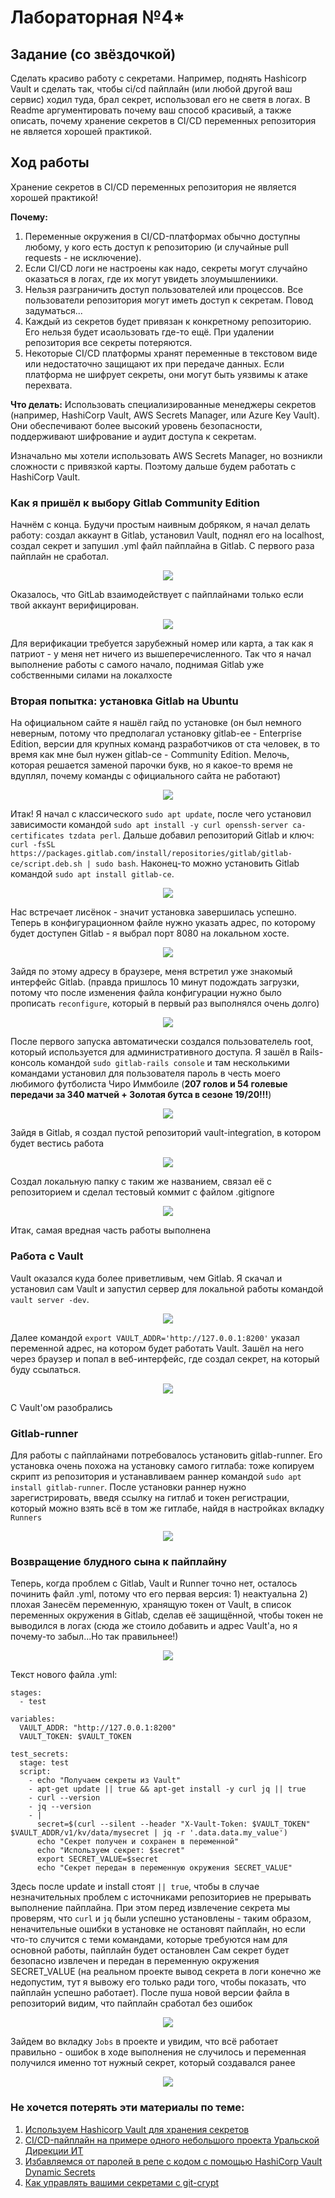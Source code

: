 # Лабораторная №4* 

## Задание (со звёздочкой)

Сделать красиво работу с секретами. Например, поднять Hashicorp Vault и сделать так, чтобы ci/cd пайплайн (или любой другой ваш сервис) ходил туда, брал секрет, использовал его не светя в логах. В Readme аргументировать почему ваш способ красивый, а также описать, почему хранение секретов в CI/CD переменных репозитория не является хорошей практикой.

## Ход работы
Хранение секретов в CI/CD переменных репозитория не является хорошей практикой!

<b>Почему:</b>
1. Переменные окружения в CI/CD-платформах обычно доступны любому, у кого есть доступ к репозиторию (и случайные pull requests - не исключение). 
2. Если CI/CD логи не настроены как надо, секреты могут случайно оказаться в логах, где их могут увидеть злоумышлениики.
3. Нельзя разграничить доступ пользователей или процессов. Все пользователи репозитория могут иметь доступ к секретам. Повод задуматься...
4. Каждый из секретов будет привязан к конкретному репозиторию. Его нельзя будет исаользовать где-то ещё. При удалении репозитория все секреты потеряются.
5. Некоторые CI/CD платформы хранят переменные в текстовом виде или недостаточно защищают их при передаче данных. Если платформа не шифрует секреты, они могут быть уязвимы к атаке перехвата.

<b>Что делать:</b> Использовать специализированные менеджеры секретов (например, HashiCorp Vault, AWS Secrets Manager, или Azure Key Vault). Они обеспечивают более высокий уровень безопасности, поддерживают шифрование и аудит доступа к секретам. 

Изначально мы хотели использовать AWS Secrets Manager, но возникли сложности с привязкой карты. Поэтому дальше будем работать с HashiCorp Vault.

### Как я пришёл к выбору Gitlab Community Edition

Начнём с конца. Будучи простым наивным добряком, я начал делать работу: создал аккаунт в Gitlab, установил Vault, поднял его на localhost, создал секрет и запушил .yml файл пайплайна в Gitlab. С первого раза пайплайн не сработал.

<p align="center">
  <img src="img/41.png" align="center">
</p>

Оказалось, что GitLab взаимодействует с пайплайнами только если твой аккаунт верифицирован. 

<p align="center">
  <img src="img/42.png" align="center">
</p>

Для верификации требуется зарубежный номер или карта, а так как я патриот - у меня нет ничего из вышеперечисленного. Так что я начал выполнение работы с самого начало, поднимая Gitlab уже собственными силами на локалхосте

### Вторая попытка: установка Gitlab на Ubuntu

На официальном сайте я нашёл гайд по установке (он был немного неверным, потому что предполагал установку gitlab-ee - Enterprise Edition, версии для крупных команд разработчиков от ста человек, в то время как мне был нужен gitlab-ce - Community Edition. Мелочь, которая решается заменой парочки букв, но я какое-то время не вдуплял, почему команды с официального сайта не работают)

<p align="center">
  <img src="img/44.png" align="center">
</p>

Итак! Я начал с классического ```sudo apt update```, после чего установил зависимости командой ```sudo apt install -y curl openssh-server ca-certificates tzdata perl```. Дальше добавил репозиторий Gitlab и ключ: ```curl -fsSL https://packages.gitlab.com/install/repositories/gitlab/gitlab-ce/script.deb.sh | sudo bash```. Наконец-то можно установить Gitlab командой ```sudo apt install gitlab-ce```.

<p align="center">
  <img src="img/46.png" align="center">
</p>

Нас встречает лисёнок - значит установка завершилась успешно. Теперь в конфигурационном файле нужно указать адрес, по которому будет доступен Gitlab - я выбрал порт 8080 на локальном хосте.

<p align="center">
  <img src="img/47.png" align="center">
</p>

Зайдя по этому адресу в браузере, меня встретил уже знакомый интерфейс Gitlab. (правда пришлось 10 минут подождать загрузки, потому что после изменения файла конфигурации нужно было прописать ```reconfigure```, который в первый раз выполнялся очень долго)

<p align="center">
  <img src="img/48.png" align="center">
</p>

После первого запуска автоматически создался пользователель root, который используется для административного доступа. Я зашёл в Rails-консоль командой ```sudo gitlab-rails console``` и там несколькими командами установил для пользователя пароль в честь моего любимого футболиста Чиро Иммбоиле (**207 голов и 54 голевые передачи за 340 матчей + Золотая бутса в сезоне 19/20!!!**)

<p align="center">
  <img src="img/49.png" align="center">
</p>

Зайдя в Gitlab, я создал пустой репозиторий vault-integration, в котором будет вестись работа

<p align="center">
  <img src="img/410.png" align="center">
</p>

Создал локальную папку с таким же названием, связал её с репозиторием и сделал тестовый коммит с файлом .gitignore

<p align="center">
  <img src="img/411.png" align="center">
</p>

Итак, самая вредная часть работы выполнена

### Работа с Vault

Vault оказался куда более приветливым, чем Gitlab. Я скачал и установил сам Vault и запустил сервер для локальной работы командой ```vault server -dev```. 

<p align="center">
  <img src="img/417.png" align="center">
</p>

Далее командой ```export VAULT_ADDR='http://127.0.0.1:8200'``` указал переменной адрес, на котором будет работать Vault. Зашёл на него через браузер и попал в веб-интерфейс, где создал секрет, на который буду ссылаться.

<p align="center">
  <img src="img/412.png" align="center">
</p>

С Vault'ом разобрались

### Gitlab-runner

Для работы с пайплайнами потребовалось установить gitlab-runner. Его установка очень похожа на установку самого гитлаба: тоже копируем скрипт из репозитория и устанавливаем раннер командой ```sudo apt install gitlab-runner```. После установки раннер нужно зарегистрировать, введя ссылку на гитлаб и токен регистрации, который можно взять всё в том же гитлабе, найдя в настройках вкладку ```Runners```

<p align="center">
  <img src="img/413.png" align="center">
</p>

### Возвращение блудного сына к пайплайну

Теперь, когда проблем с Gitlab, Vault и Runner точно нет, осталось починить файл .yml, потому что его первая версия: 1) неактуальна 2) плохая
Занесём переменную, хранящую токен от Vault, в список переменных окружения в Gitlab, сделав её защищённой, чтобы токен не выводился в логах (сюда же стоило добавить и адрес Vault'а, но я почему-то забыл...Но так правильнее!)

<p align="center">
  <img src="img/414.png" align="center">
</p>

Текст нового файла .yml:

```
stages:
  - test

variables:
  VAULT_ADDR: "http://127.0.0.1:8200"
  VAULT_TOKEN: $VAULT_TOKEN

test_secrets:
  stage: test
  script:
    - echo "Получаем секреты из Vault"
    - apt-get update || true && apt-get install -y curl jq || true
    - curl --version
    - jq --version
    - |
      secret=$(curl --silent --header "X-Vault-Token: $VAULT_TOKEN" $VAULT_ADDR/v1/kv/data/mysecret | jq -r '.data.data.my_value')
      echo "Секрет получен и сохранен в переменной"
      echo "Используем секрет: $secret"
      export SECRET_VALUE=$secret
      echo "Секрет передан в переменную окружения SECRET_VALUE"

```

Здесь после update и install стоят ``|| true``, чтобы в случае незначительных проблем с источниками репозиториев не прерывать выполнение пайплайна. При этом перед извлечение секрета мы проверям, что ```curl``` и ```jq``` были успешно установлены - таким образом, неначительные ошибки в установке не остановят пайплайн, но если что-то случится с теми командами, которые требуются нам для основной работы, пайплайн будет остановлен
Сам секрет будет безопасно извлечен и передан в переменную окружения SECRET_VALUE (на реальном проекте вывод секрета в логи конечно же недопустим, тут я вывожу его только ради того, чтобы показать, что пайплайн успешно работает). 
После пуша новой версии файла в репозиторий видим, что пайплайн сработал без ошибок 

<p align="center">
  <img src="img/415.png" align="center">
</p>

Зайдем во вкладку ```Jobs``` в проекте и увидим, что всё работает правильно - ошибок в ходе выполнения не случилось и переменная получился именно тот нужный секрет, который создавался ранее

<p align="center">
  <img src="img/416.png" align="center">
</p>


### Не хочется потерять эти материалы по теме:
1. [Используем Hashicorp Vault для хранения секретов](https://habr.com/ru/articles/653927/)
2. [CI/CD-пайплайн на примере одного небольшого проекта Уральской Дирекции ИТ](https://habr.com/ru/companies/alfa/articles/359030/)
3. [Избавляемся от паролей в репе с кодом с помощью HashiCorp Vault Dynamic Secrets](https://habr.com/ru/companies/quadcode/articles/565690/comments/)
4. [Как управлять вашими секретами с git-crypt](https://habr.com/ru/companies/nixys/articles/570306/)
